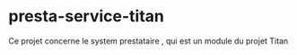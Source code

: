 # presta-service-titan
Ce projet concerne le system prestataire , qui est un module du projet Titan
